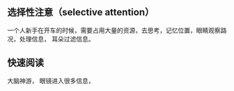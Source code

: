 ## 选择性注意（selective attention）


一个人新手在开车的时候，需要占用大量的资源，去思考，记忆位置，眼睛观察路况，处理信息，
耳朵过滤信息。

## 快速阅读
大脑神游， 眼镜进入很多信息，